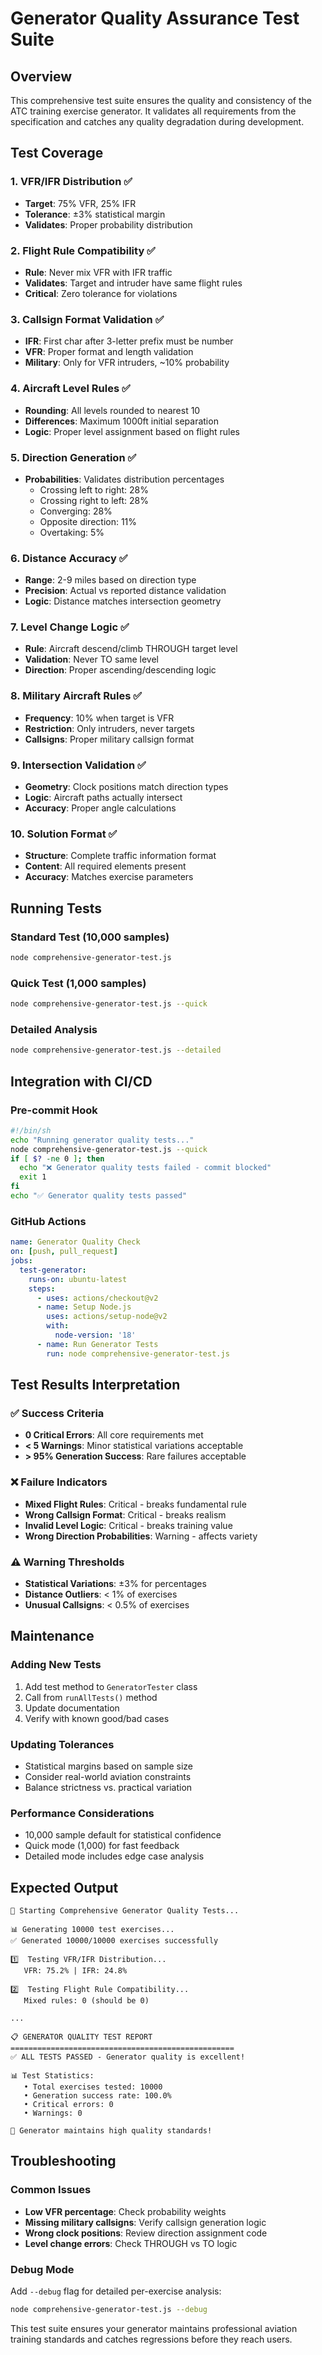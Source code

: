 # Generator Quality Assurance Test Suite

## Overview
This comprehensive test suite ensures the quality and consistency of the ATC training exercise generator. It validates all requirements from the specification and catches any quality degradation during development.

## Test Coverage

### 1. VFR/IFR Distribution ✅
- **Target**: 75% VFR, 25% IFR
- **Tolerance**: ±3% statistical margin
- **Validates**: Proper probability distribution

### 2. Flight Rule Compatibility ✅
- **Rule**: Never mix VFR with IFR traffic
- **Validates**: Target and intruder have same flight rules
- **Critical**: Zero tolerance for violations

### 3. Callsign Format Validation ✅
- **IFR**: First char after 3-letter prefix must be number
- **VFR**: Proper format and length validation
- **Military**: Only for VFR intruders, ~10% probability

### 4. Aircraft Level Rules ✅
- **Rounding**: All levels rounded to nearest 10
- **Differences**: Maximum 1000ft initial separation
- **Logic**: Proper level assignment based on flight rules

### 5. Direction Generation ✅
- **Probabilities**: Validates distribution percentages
  - Crossing left to right: 28%
  - Crossing right to left: 28%
  - Converging: 28%
  - Opposite direction: 11%
  - Overtaking: 5%

### 6. Distance Accuracy ✅
- **Range**: 2-9 miles based on direction type
- **Precision**: Actual vs reported distance validation
- **Logic**: Distance matches intersection geometry

### 7. Level Change Logic ✅
- **Rule**: Aircraft descend/climb THROUGH target level
- **Validation**: Never TO same level
- **Direction**: Proper ascending/descending logic

### 8. Military Aircraft Rules ✅
- **Frequency**: 10% when target is VFR
- **Restriction**: Only intruders, never targets
- **Callsigns**: Proper military callsign format

### 9. Intersection Validation ✅
- **Geometry**: Clock positions match direction types
- **Logic**: Aircraft paths actually intersect
- **Accuracy**: Proper angle calculations

### 10. Solution Format ✅
- **Structure**: Complete traffic information format
- **Content**: All required elements present
- **Accuracy**: Matches exercise parameters

## Running Tests

### Standard Test (10,000 samples)
```bash
node comprehensive-generator-test.js
```

### Quick Test (1,000 samples)
```bash
node comprehensive-generator-test.js --quick
```

### Detailed Analysis
```bash
node comprehensive-generator-test.js --detailed
```

## Integration with CI/CD

### Pre-commit Hook
```bash
#!/bin/sh
echo "Running generator quality tests..."
node comprehensive-generator-test.js --quick
if [ $? -ne 0 ]; then
  echo "❌ Generator quality tests failed - commit blocked"
  exit 1
fi
echo "✅ Generator quality tests passed"
```

### GitHub Actions
```yaml
name: Generator Quality Check
on: [push, pull_request]
jobs:
  test-generator:
    runs-on: ubuntu-latest
    steps:
      - uses: actions/checkout@v2
      - name: Setup Node.js
        uses: actions/setup-node@v2
        with:
          node-version: '18'
      - name: Run Generator Tests
        run: node comprehensive-generator-test.js
```

## Test Results Interpretation

### ✅ Success Criteria
- **0 Critical Errors**: All core requirements met
- **< 5 Warnings**: Minor statistical variations acceptable
- **> 95% Generation Success**: Rare failures acceptable

### ❌ Failure Indicators
- **Mixed Flight Rules**: Critical - breaks fundamental rule
- **Wrong Callsign Format**: Critical - breaks realism
- **Invalid Level Logic**: Critical - breaks training value
- **Wrong Direction Probabilities**: Warning - affects variety

### ⚠️ Warning Thresholds
- **Statistical Variations**: ±3% for percentages
- **Distance Outliers**: < 1% of exercises
- **Unusual Callsigns**: < 0.5% of exercises

## Maintenance

### Adding New Tests
1. Add test method to `GeneratorTester` class
2. Call from `runAllTests()` method
3. Update documentation
4. Verify with known good/bad cases

### Updating Tolerances
- Statistical margins based on sample size
- Consider real-world aviation constraints
- Balance strictness vs. practical variation

### Performance Considerations
- 10,000 sample default for statistical confidence
- Quick mode (1,000) for fast feedback
- Detailed mode includes edge case analysis

## Expected Output

```
🧪 Starting Comprehensive Generator Quality Tests...

📊 Generating 10000 test exercises...
✅ Generated 10000/10000 exercises successfully

1️⃣  Testing VFR/IFR Distribution...
   VFR: 75.2% | IFR: 24.8%

2️⃣  Testing Flight Rule Compatibility...
   Mixed rules: 0 (should be 0)

...

📋 GENERATOR QUALITY TEST REPORT
==================================================
✅ ALL TESTS PASSED - Generator quality is excellent!

📊 Test Statistics:
   • Total exercises tested: 10000
   • Generation success rate: 100.0%
   • Critical errors: 0
   • Warnings: 0

🎉 Generator maintains high quality standards!
```

## Troubleshooting

### Common Issues
- **Low VFR percentage**: Check probability weights
- **Missing military callsigns**: Verify callsign generation logic
- **Wrong clock positions**: Review direction assignment code
- **Level change errors**: Check THROUGH vs TO logic

### Debug Mode
Add `--debug` flag for detailed per-exercise analysis:
```bash
node comprehensive-generator-test.js --debug
```

This test suite ensures your generator maintains professional aviation training standards and catches regressions before they reach users.
